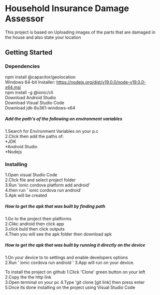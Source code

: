 # Household Insurance Damage Assessor
This project is based on Uploading images of the parts that are damaged in the house and also state your location 

## Getting Started
### Dependencies
npm install @capacitor/geolocation <br/>
Windows 64-bit Installer: https://nodejs.org/dist/v19.0.0/node-v19.0.0-x64.msi <br/>
npm install -g @ionic/cli <br/>
Download Android Studio <br/>
Download Visual Studio Code <br/>
Download jdk-8u361-windows-x64 <br/>

##### Add the path's of the following on environment variables 
1.Search for Environment Variables on your p.c <br/>
2.Click then add the paths of: <br/>
*JDK <br/>
*Android Studio <br/>
*Nodejs <br/>

### Installing
1.Open visual Studio Code <br/>
2.Click file and select project folder <br/>
3.Run 'ionic cordova platform add android' <br/>
4.then run ' ionic cordova run android' <br/>
5.Apk will be created <br/>

##### How to get the apk that was built by finding path
1.Go to the project then platforms <br/>
2.Clikc android then click app <br/>
3.click buld then click outputs <br/>
4.Then you will see the apk folder then download apk <br/>

##### How to get the apk that was built by running it directly on the device
1.On your device to to settings and enable developers options  
2.Run ' ionic cordova run android ' 
3.App will run on your device. 

To install the project on github 
1.Click 'Clone' green button on your left 
2.Copy the the http link <br/>
3.Open terminal on your pc
4.Type 'git clone [git link] then press enter 
5.Once its done installing on the project using Visual Studio Code 
